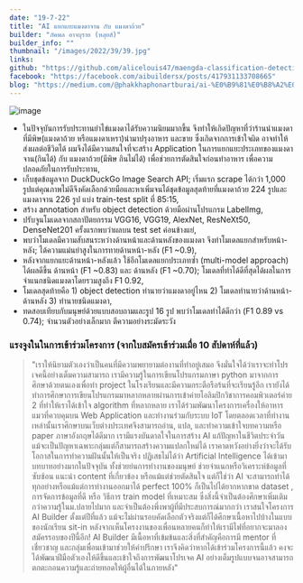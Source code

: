 ```yaml
---
date: "19-7-22"
title: "AI แยกแยะแมงดาจาน กับ แมงดาถ้วย"
builder: "ภัคพล อาจบุราย (หลุยส์)"
builder_info: ""
thumbnail: "/images/2022/39/39.jpg"
links:
github: "https://github.com/alicelouis47/maengda-classification-detection"
facebook: "https://facebook.com/aibuildersx/posts/417931133708665"
blog: "https://medium.com/@phakkhaphonartburai/ai-%E0%B9%81%E0%B8%A2%E0%B8%81%E0%B9%81%E0%B8%A2%E0%B8%B0%E0%B9%81%E0%B8%A1%E0%B8%87%E0%B8%94%E0%B8%B2%E0%B8%88%E0%B8%B2%E0%B8%99-%E0%B8%81%E0%B8%B1%E0%B8%9A-%E0%B9%81%E0%B8%A1%E0%B8%87%E0%B8%94%E0%B8%B2%E0%B8%9E%E0%B8%B4%E0%B8%A9-784bf470c592"
---
```


![image](/images/2022/39/39.jpg)

- ในปัจจุบันการรับประทานยำไข่แมงดาได้รับความนิยมมากขึ้น จึงทำให้เกิดปัญหาที่ว่าร้านนำแมงดาที่มีพิษ(แมงดาถ้วย หรือแมงดาเหรา)นำมาปรุงอาหาร และขาย ซึ่งเกิดจากการเข้าใจผิด อาจทำให้ส่งผลต่อชีวิตได้ ผมจึงได้มีความสนใจที่จะสร้าง Application ในการแยกแยะประเภทของแมงดาจาน(กินได้) กับ แมงดาถ้วย(มีพิษ กินไม่ได้) เพื่อช่วยการตัดสินใจก่อนทำอาหาร เพื่อความปลอดภัยในการรับประทาน,
- เก็บชุดข้อมูลจาก DuckDuckGo Image Search API; เริ่มแรก scrape ได้กว่า 1,000 รูปแต่คุณภาพไม่ดีจึงคัดเลือกด้วยมือและหาเพิ่มจนได้ชุดข้อมูลสุดท้ายที่แมงดาถ้วย 224 รูปและแมงดาจาน 226 รูป แบ่ง train-test split ที่ 85:15,
- สร้าง annotation สำหรับ object detection ด้วยมือผ่านโปรแกรม LabelImg,
- ปรับจูนโมเดลจากสถาปัตยกรรม VGG16, VGG19, AlexNet, ResNeXt50, DenseNet201 ครั้งแรกพบว่าผลบน test set ค่อนข้างแย่,
- พบว่าโมเดลมีความสับสนระหว่างด้านหน้าและด้านหลังของแมงดา จึงทำโมเดลแยกสำหรับหน้า-หลัง; ได้ความแม่นยำสูงในการทายด้านหน้า-หลัง (F1 ~0.9),
- หลังจากแยกแยะด้านหน้า-หลังแล้ว ใช้อีกโมเดลแยกประเภทซ้ำ (multi-model approach) ได้ผลดีขึ้น ด้านหน้า (F1 ~0.83) และ ด้านหลัง (F1 ~0.70); โมเดลที่ทำได้ดีที่สุดได้ผลในการจำแนกชนิดแมงดาโดยรวมสูงถึง F1 0.92,
- โมเดลสุดท้ายคือ 1) object detection ทำนายว่าแมงดาอยู่ไหน 2) โมเดลทำนายว่าด้านหน้า-ด้านหลัง 3) ทำนายชนิดแมงดา,
- ทดสอบเทียบกับมนุษย์ด้วยแบบสอบถามและรูป 16 รูป พบว่าโมเดลทำได้ดีกว่า (F1 0.89 vs 0.74); จำนวนตัวอย่างเล็กมาก ตีความอย่างระมัดระวัง

### แรงจูงในในการเข้าร่วมโครงการ (จากใบสมัครเข้าร่วมเมื่อ 10 สัปดาห์ที่แล้ว)

> "เราให้นิยามตัวเองว่าเป็นคนที่มีความพยายามต่องานที่ทำอยู่เสมอ จึงมั่นใจได้ว่าเราจะทำโปรเจคนี้อย่างเต็มความสามารถ เรามีความรู้ในการเขียนโปรแกรมภาษา python มาจากการศึกษาด้วยตนเองเพื่อทำ project ในโรงเรียนและมีความกระตือรือร้นที่จะเรียนรู้อีก เรายังได้ทำการศึกษาการเขียนโปรแกรมมาหลากหลายผ่านการเข้าค่ายโอลิมปิกวิชาการคอมพิวเตอร์ค่าย 2 ที่ทำให้เราได้เข้าใจ algorithm ที่หลากหลาย เราได้ร่วมพัฒนาโครงการเครื่องให้อาหารแมวที่ควบคุมบน Web Application และทำงานร่วมกับระบบ IoT โดยตลอดเวลาที่ทำงานเหล่านั้นเราศึกษาบนเว็บต่างประเทศจึงสามารถอ่าน, แปล, และทำความเข้าใจบทความหรือ paper ภาษาอังกฤษได้ดีมาก เรามีแรงบันดาลใจในการสร้าง AI แก้ปัญหาในชีวิตประจำวัน แม้จะเป็นปัญหาเฉพาะกลุ่มแต่ก็สามารถสร้างความแปลกใหม่ได้ เราคาดหวังอย่างยิ่งว่าจะได้รับโอกาสในการทำความฝันนั้นให้เป็นจริง  ปฏิเสธไม่ได้ว่า Artificial Intelligence ได้เข้ามาบทบาทอย่างมากในปัจจุบัน ทั้งช่วยย่นการทำงานของมนุษย์ ช่วยจำแนกหรือวิเคราะห์ข้อมูลที่ซับซ้อน แนะนำ content ที่เกี่ยวข้อง หรือแม้แต่ช่วยตัดสินใจ แต่ก็ใช่ว่า AI จะสามารถทำได้ทุกอย่างหรือแม้แต่การทำงานออกมาได้ perfect 100% ก็เป็นไปได้ยากหากขาด dataset , การจัดการข้อมูลที่ดี หรือ วิธีการ train model ที่เหมาะสม ซึ่งสิ่งนี้จำเป็นต้องศึกษาเพิ่มเติมกว่าความรู้ในม.ปลายไปมาก และจำเป็นต้องพึ่งพาผู้ที่มีประสบการณ์มากกว่า  เราสนใจโครงการ AI Builder ตั้งแต่ปีที่แล้ว แม้จะไม่ผ่านรอบคัดเลือกตัวจริงแต่ก็ได้ศึกษาเนื้อหาไปบ้างในแบบของนักเรียน sit-in หลังจากเห็นโครงงานของเพื่อนหลายคนก็ทำให้เรามีไฟที่อยากจะมาลองสมัครรอบของปีนี้อีก! AI Builder มีเนื้อหาที่เข้มข้นและสิ่งที่สำคัญคือการมี mentor ที่เชี่ยวชาญ และกลุ่มเพื่อนเข้ามาช่วยให้คำปรึกษา เราจึงคิดว่าหากได้เข้าร่วมโครงการนี้แล้ว คงจะได้พัฒนาฝีมือตัวเองให้ดีขึ้นและเข้าใจถึงการพัฒนาโปรเจค AI อย่างเต็มรูปแบบจนอาจสามารถตกตะกอนความรู้และถ่ายทอดให้ผู้อื่นได้ในภายหลัง"